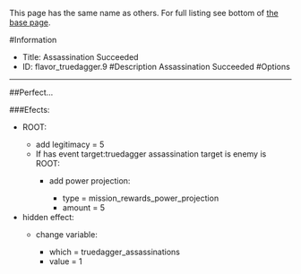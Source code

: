 This page has the same name as others. For full listing see bottom of [the base page](assassination_succeeded.md).

#Information
 - Title: Assassination Succeeded
 - ID: flavor_truedagger.9
#Description
Assassination Succeeded
#Options

___
##Perfect...

###Efects:<ul><li>ROOT:</li><ul><li>add legitimacy = 5</li><li>If has event target:truedagger assassination target is enemy is ROOT:</li><ul><li>add power projection:</li><ul><li>type = mission_rewards_power_projection</li><li>amount = 5</li></ul></ul></ul><li>hidden effect:</li><ul><li>change variable:</li><ul><li>which = truedagger_assassinations</li><li>value = 1</li></ul></ul></ul>
